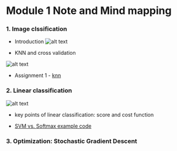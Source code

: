 # Module 1 Note and Mind mapping

### 1. Image clssification
  
  * Introduction
  ![alt text](https://github.com/yangyuchelsea/cs231n-note/blob/master/Mind-mapping/Module-1/introduction.png)


  * KNN and cross validation

  ![alt text](https://github.com/yangyuchelsea/cs231n-note/blob/master/Mind-mapping/Module-1/knn.png)
  
  
  * Assignment 1 - [knn](https://github.com/yangyuchelsea/cs231n-note/blob/master/Assignment%201/README.md)
  
  

### 2. Linear classification

![alt text](https://github.com/yangyuchelsea/cs231n-note/blob/master/Mind-mapping/Module-1/linear_classification.png)

  * key points of linear classification: score and cost function

  * [SVM vs. Softmax example code](https://github.com/yangyuchelsea/cs231n-note/blob/master/Mind-mapping/Module-1/linear_classification_example.ipynb)


### 3. Optimization: Stochastic Gradient Descent
